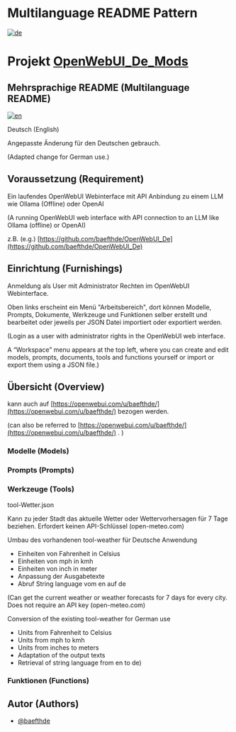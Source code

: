 # Multilanguage README Pattern
[![de](https://img.shields.io/badge/lang-de-green.svg)](https://github.com/baefthde/OpenWebUI_De_Mods/blob/master/README.md)

# Projekt [OpenWebUI_De_Mods](https://github.com/baefthde/OpenWebUI_De_Mods/)

## Mehrsprachige README (Multilanguage README) 
[![en](https://img.shields.io/badge/lang-en-red.svg)](https://github.com/baefthde/OpenWebUI_De_Mods/blob/master/README.en.md)

Deutsch (English)

Angepasste Änderung für den Deutschen gebrauch.

(Adapted change for German use.)

## Voraussetzung (Requirement)

Ein laufendes OpenWebUI Webinterface mit API Anbindung zu einem LLM  wie Ollama (Offline) oder OpenAI

(A running OpenWebUI web interface with API connection to an LLM like Ollama (offline) or OpenAI)

z.B. (e.g.) [https://github.com/baefthde/OpenWebUI_De](https://github.com/baefthde/OpenWebUI_De)

## Einrichtung (Furnishings)

Anmeldung als User mit Administrator Rechten im OpenWebUI Webinterface.

Oben links erscheint ein Menü "Arbeitsbereich", dort können Modelle, Prompts, Dokumente, Werkzeuge und Funktionen selber erstellt und bearbeitet oder jeweils per JSON Datei importiert oder exportiert werden.

(Login as a user with administrator rights in the OpenWebUI web interface.

A “Workspace” menu appears at the top left, where you can create and edit models, prompts, documents, tools and functions yourself or import or export them using a JSON file.)

## Übersicht (Overview)
kann auch auf [https://openwebui.com/u/baefthde/](https://openwebui.com/u/baefthde/) bezogen werden.

(can also be referred to [https://openwebui.com/u/baefthde/](https://openwebui.com/u/baefthde/) . )

### Modelle (Models)
### Prompts (Prompts)
### Werkzeuge (Tools)

tool-Wetter.json

Kann zu jeder Stadt das aktuelle Wetter oder Wettervorhersagen für 7 Tage beziehen.
Erfordert keinen API-Schlüssel (open-meteo.com)

Umbau des vorhandenen tool-weather für Deutsche Anwendung
 - Einheiten von Fahrenheit in Celsius
 - Einheiten von mph in kmh
 - Einheiten von inch in meter
 - Anpassung der Ausgabetexte
 - Abruf String language vom en auf de

(Can get the current weather or weather forecasts for 7 days for every city.
Does not require an API key (open-meteo.com)

Conversion of the existing tool-weather for German use
 - Units from Fahrenheit to Celsius
 - Units from mph to kmh
 - Units from inches to meters
 - Adaptation of the output texts
 - Retrieval of string language from en to de)

### Funktionen (Functions)

## Autor (Authors)

- [@baefthde](https://www.github.com/baefthde)
